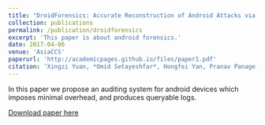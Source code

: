```yaml
---
title: "DroidForensics: Accurate Reconstruction of Android Attacks via Multi-layer Forensic Logging"
collection: publications
permalink: /publication/droidforensics
excerpt: 'This paper is about android forensics.'
date: 2017-04-06
venue: 'AsiaCCS'
paperurl: 'http://academicpages.github.io/files/paper1.pdf'
citation: 'Xingzi Yuan, *Omid Setayeshfar*, Hongfei Yan, Pranav Panage, Xuetao Wei, Kyu Hyung Lee'
---
```


In this paper we propose an auditing system for android devices which imposes minimal overhead, and produces queryable logs. 


[Download paper here](https://kyuhlee.github.io/publications/asiaccs17.pdf)
